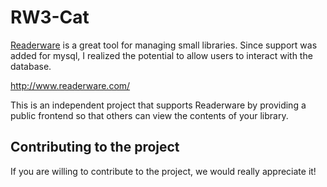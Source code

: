 # RW3-Cat

<a href="http://www.readerware.com">Readerware</a> is a great tool for managing small libraries. 
Since support was added for mysql, I realized the potential to allow users to interact with the database.

http://www.readerware.com/

This is an independent project that supports Readerware by providing a public frontend so that others can view the contents of your library.

## Contributing to the project

If you are willing to contribute to the project, we would really appreciate it! 
